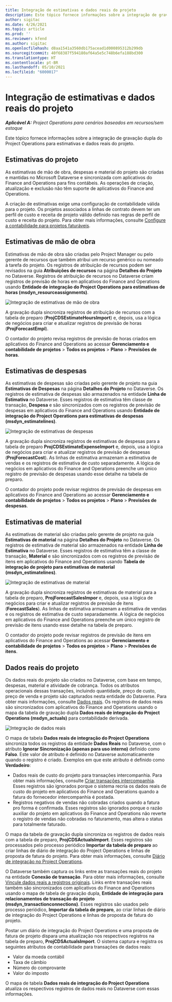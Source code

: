 ```yaml
---
title: Integração de estimativas e dados reais do projeto
description: Este tópico fornece informações sobre a integração de gravação dupla do Project Operations para estimativas e dados reais do projeto.
author: sigitac
ms.date: 4/26/2021
ms.topic: article
ms.prod: ''
ms.reviewer: kfend
ms.author: sigitac
ms.openlocfilehash: d8aa1541a3560db175acead1d000895312b299db
ms.sourcegitcommit: 40f68387f594180af64a5e5c748b6efa188bd300
ms.translationtype: HT
ms.contentlocale: pt-BR
ms.lasthandoff: 05/10/2021
ms.locfileid: "6000017"
---
```

# <a name="project-estimates-and-actuals-integration"></a>Integração de estimativas e dados reais do projeto

_**Aplicável A:** Project Operations para cenários baseados em recursos/sem estoque_

Este tópico fornece informações sobre a integração de gravação dupla do Project Operations para estimativas e dados reais do projeto.

## <a name="project-estimates"></a>Estimativas do projeto

As estimativas de mão de obra, despesas e material do projeto são criadas e mantidas no Microsoft Dataverse e sincronizada com aplicativos do Finance and Operations para fins contábeis. As operações de criação, atualização e exclusão não têm suporte de aplicativos do Finance and Operations.

A criação de estimativas exige uma configuração de contabilidade válida para o projeto. Os projetos associados a linhas de contrato devem ter um perfil de custo e receita de projeto válido definido nas regras de perfil de custo e receita do projeto. Para obter mais informações, consulte [Configure a contabilidade para projetos faturáveis](../project-accounting/configure-accounting-billable-projects.md#configure-project-cost-and-revenue-profile-rules).

## <a name="labor-estimates"></a>Estimativas de mão de obra

Estimativas de mão de obra são criadas pelo Project Manager ou pelo gerente de recursos que também atribui um recurso genérico ou nomeado à tarefa do projeto. Os registros de atribuição de recursos podem ser revisados na guia **Atribuições de recursos** na página **Detalhes do Projeto** no Dataverse. Registros de atribuição de recursos no Dataverse criam registros de previsão de horas em aplicativos do Finance and Operations usando **Entidade de integração do Project Operations para estimativas de horas (msdyn\_resourceassignments)**.

   ![Integração de estimativas de mão de obra](./Media/DW4LaborEstimates.png)

A gravação dupla sincroniza registros de atribuição de recursos com a tabela de preparo (**ProjCDSEstimateHoursImport**) e, depois, usa a lógica de negócios para criar e atualizar registros de previsão de horas (**ProjForecastEmpl**).

O contador do projeto revisa registros de previsão de horas criados em aplicativos do Finance and Operations ao acessar **Gerenciamento e contabilidade de projetos** > **Todos os projetos** > **Plano** > **Previsões de horas**.

## <a name="expense-estimates"></a>Estimativas de despesas

As estimativas de despesas são criadas pelo gerente de projeto na guia **Estimativas de Despesas** na página **Detalhes do Projeto** no Dataverse. Os registros de estimativa de despesas são armazenados na entidade **Linha de Estimativa** no Dataverse. Esses registros de estimativa têm classe de transação, **Despesa** e são sincronizados com os registros de previsão de despesas em aplicativos do Finance and Operations usando **Entidade de integração do Project Operations para estimativas de despesas (msdyn\_estimatelines)**.

   ![Integração de estimativas de despesas](./Media/DW4ExpenseEstimates.png)

A gravação dupla sincroniza registros de estimativas de despesas para a tabela de preparo **ProjCDSEstimateExpenseImport** e, depois, usa a lógica de negócios para criar e atualizar registros de previsão de despesas (**ProjForecastCost**). As linhas de estimativa armazenam a estimativa de vendas e os registros de estimativa de custo separadamente. A lógica de negócios em aplicativos do Finance and Operations preenche um único registro de previsão de despesas usando esse detalhe na tabela de preparo.

O contador do projeto pode revisar registros de previsão de despesas em aplicativos do Finance and Operations ao acessar **Gerenciamento e contabilidade de projetos** > **Todos os projetos** > **Plano** > **Previsões de despesas**.

## <a name="material-estimates"></a>Estimativas de material

As estimativas de material são criadas pelo gerente de projeto na guia **Estimativas de material** na página **Detalhes do Projeto** no Dataverse. Os registros de estimativa de material são armazenados na entidade **Linha de Estimativa** no Dataverse. Esses registros de estimativa têm a classe de transação, **Material** e são sincronizados com os registros de previsão de itens em aplicativos do Finance and Operations usando **Tabela de integração de projeto para estimativas de material (msdyn\_estimatelines)**.

   ![Integração de estimativas de material](./Media/DW4MaterialEstimates.png)

A gravação dupla sincroniza registros de estimativas de material para a tabela de preparo, **ProjForecastSalesImpor** e, depois, usa a lógica de negócios para criar e atualizar registros de previsão de itens (**ForecastSales**). As linhas de estimativa armazenam a estimativa de vendas e os registros de estimativa de custo separadamente. A lógica de negócios em aplicativos do Finance and Operations preenche um único registro de previsão de itens usando esse detalhe na tabela de preparo.

O contador do projeto pode revisar registros de previsão de itens em aplicativos do Finance and Operations ao acessar **Gerenciamento e contabilidade de projetos** > **Todos os projetos** > **Plano** > **Previsões de itens**.

## <a name="project-actuals"></a>Dados reais do projeto

Os dados reais do projeto são criados no Dataverse, com base em tempo, despesas, material e atividade de cobrança. Todos os atributos operacionais dessas transações, incluindo quantidade, preço de custo, preço de venda e projeto são capturados nesta entidade do Dataverse. Para obter mais informações, consulte [Dados reais](../actuals/actuals-overview.md). Os registros de dados reais são sincronizados com aplicativos do Finance and Operations usando o mapa da tabela de gravação dupla **Dados reais de integração do Project Operations (msdyn\_actuals)** para contabilidade derivada.

   ![Integração de dados reais](./Media/DW4Actuals.png)

O mapa de tabela **Dados reais de integração do Project Operations** sincroniza todos os registros da entidade **Dados Reais** no Dataverse, com o atributo **Ignorar Sincronização (apenas para uso interno)** definido como **Falso**. Este valor de atributo é definido no Dataverse automaticamente quando o registro é criado. Exemplos em que este atributo é definido como **Verdadeiro**:

  - Dados reais de custo do projeto para transações intercompanhia. Para obter mais informações, consulte [Criar transações intercompanhia](../project-accounting/create-intercompany-transactions.md). Esses registros são ignorados porque o sistema recria os dados reais de custo do projeto em aplicativos do Finance and Operations quando a fatura do fornecedor intercompanhia é postada.
  - Registros negativos de vendas não cobradas criados quando a fatura pro forma é confirmada. Esses registros são ignorados porque o razão auxiliar do projeto em aplicativos do Finance and Operations não reverte o registro de vendas não cobradas no faturamento, mas altera o status para totalmente faturado.

O mapa da tabela de gravação dupla sincroniza os registros de dados reais com a tabela de preparo, **ProjCDSActualsImport**. Esses registros são processados pelo processo periódico **Importar da tabela de preparo** ao criar linhas de diário de integração do Project Operations e linhas de proposta de fatura do projeto. Para obter mais informações, consulte [Diário de integração no Project Operations](../project-accounting/project-operations-integration-journal.md).

O Dataverse também captura os links entre as transações reais do projeto na entidade **Conexão de transação**. Para obter mais informações, consulte [Vincule dados reais a registros originais](../actuals/linkingactuals.md). Links entre transações reais também são sincronizados com aplicativos do Finance and Operations usando o mapa de tabela de gravação dupla, **Entidade de integração para relacionamentos de transação do projeto (msdyn\_transactionconnections)**. Esses registros são usados pelo processo periódico, **Importar da tabela de preparo**, ao criar linhas de diário de integração do Project Operations e linhas de proposta de fatura do projeto.

Postar um diário de integração do Project Operations e uma proposta de fatura de projeto dispara uma atualização nos respectivos registros na tabela de preparo, **ProjCDSActualsImport**. O sistema captura e registra os seguintes atributos de contabilidade para transações de dados reais:

- Valor da moeda contábil
- Taxa de câmbio
- Número do comprovante
- Valor do imposto

O mapa de tabela **Dados reais de integração do Project Operations** atualiza os respectivos registros de dados reais no Dataverse com essas informações.
